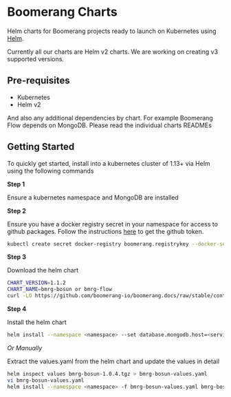 # Boomerang Charts

Helm charts for Boomerang projects ready to launch on Kubernetes using [Helm](https://helm.sh).

Currently all our charts are Helm v2 charts. We are working on creating v3 supported versions.

## Pre-requisites

- Kubernetes
- Helm v2

And also any additional dependencies by chart. For example Boomerang Flow depends on MongoDB. Please read the individual charts READMEs

## Getting Started

To quickly get started, install into a kubernetes cluster of 1.13+ via Helm using the following commands

**Step 1**

Ensure a kubernetes namespace and MongoDB are installed

**Step 2**

Ensure you have a docker registry secret in your namespace for access to github packages. Follow the instructions [here](https://help.github.com/en/github/managing-packages-with-github-packages/configuring-docker-for-use-with-github-packages#authenticating-to-github-packages) to get the github token.

```sh
kubectl create secret docker-registry boomerang.registrykey --docker-server=docker.pkg.github.com --docker-username=<github_username> --docker-password=<github_token> --docker-email=<github_email> --namespace=<namespace>
```

**Step 3**

Download the helm chart

```sh
CHART_VERSION=1.1.2
CHART_NAME=bmrg-bosun or bmrg-flow
curl -LO https://github.com/boomerang-io/boomerang.docs/raw/stable/content/$CHART_NAME-$CHART_VERSION.tgz
```

**Step 4**

Install the helm chart

```sh
helm install --namespace <namespace> --set database.mongodb.host=<service_name> --set database.mongodb.secretName=<mongodb_secret> bmrg-bosun-$CHART_VERSION.tgz
```

*Or Manually*

Extract the values.yaml from the helm chart and update the values in detail

```sh
helm inspect values bmrg-bosun-1.0.4.tgz > bmrg-bosun-values.yaml
vi bmrg-bosun-values.yaml
helm install --namespace <namespace> -f bmrg-bosun-values.yaml bmrg-bosun-$CHART_VERSION.tgz
```
